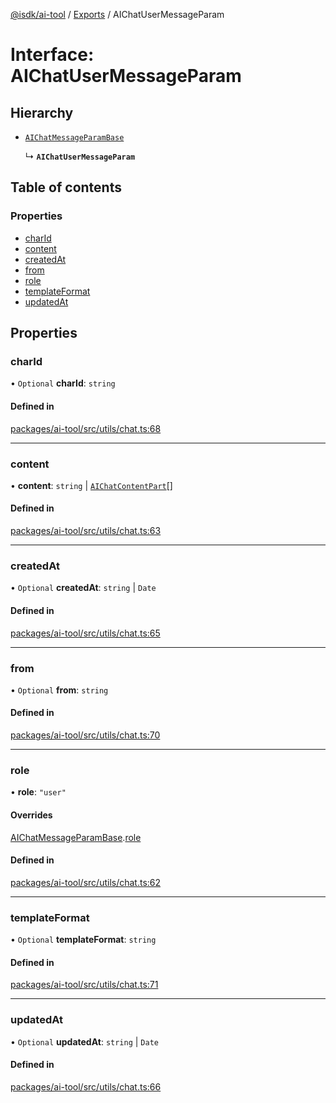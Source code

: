 [@isdk/ai-tool](../README.md) / [Exports](../modules.md) / AIChatUserMessageParam

# Interface: AIChatUserMessageParam

## Hierarchy

- [`AIChatMessageParamBase`](AIChatMessageParamBase.md)

  ↳ **`AIChatUserMessageParam`**

## Table of contents

### Properties

- [charId](AIChatUserMessageParam.md#charid)
- [content](AIChatUserMessageParam.md#content)
- [createdAt](AIChatUserMessageParam.md#createdat)
- [from](AIChatUserMessageParam.md#from)
- [role](AIChatUserMessageParam.md#role)
- [templateFormat](AIChatUserMessageParam.md#templateformat)
- [updatedAt](AIChatUserMessageParam.md#updatedat)

## Properties

### charId

• `Optional` **charId**: `string`

#### Defined in

[packages/ai-tool/src/utils/chat.ts:68](https://github.com/isdk/ai-tool.js/blob/787e914a1f5dab2d24312399a6f123f0e8360403/src/utils/chat.ts#L68)

___

### content

• **content**: `string` \| [`AIChatContentPart`](../modules.md#aichatcontentpart)[]

#### Defined in

[packages/ai-tool/src/utils/chat.ts:63](https://github.com/isdk/ai-tool.js/blob/787e914a1f5dab2d24312399a6f123f0e8360403/src/utils/chat.ts#L63)

___

### createdAt

• `Optional` **createdAt**: `string` \| `Date`

#### Defined in

[packages/ai-tool/src/utils/chat.ts:65](https://github.com/isdk/ai-tool.js/blob/787e914a1f5dab2d24312399a6f123f0e8360403/src/utils/chat.ts#L65)

___

### from

• `Optional` **from**: `string`

#### Defined in

[packages/ai-tool/src/utils/chat.ts:70](https://github.com/isdk/ai-tool.js/blob/787e914a1f5dab2d24312399a6f123f0e8360403/src/utils/chat.ts#L70)

___

### role

• **role**: ``"user"``

#### Overrides

[AIChatMessageParamBase](AIChatMessageParamBase.md).[role](AIChatMessageParamBase.md#role)

#### Defined in

[packages/ai-tool/src/utils/chat.ts:62](https://github.com/isdk/ai-tool.js/blob/787e914a1f5dab2d24312399a6f123f0e8360403/src/utils/chat.ts#L62)

___

### templateFormat

• `Optional` **templateFormat**: `string`

#### Defined in

[packages/ai-tool/src/utils/chat.ts:71](https://github.com/isdk/ai-tool.js/blob/787e914a1f5dab2d24312399a6f123f0e8360403/src/utils/chat.ts#L71)

___

### updatedAt

• `Optional` **updatedAt**: `string` \| `Date`

#### Defined in

[packages/ai-tool/src/utils/chat.ts:66](https://github.com/isdk/ai-tool.js/blob/787e914a1f5dab2d24312399a6f123f0e8360403/src/utils/chat.ts#L66)
